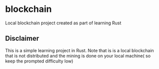 # blockchain
Local blockchain project created as part of learning Rust

## Disclaimer
This is a simple learning project in Rust.
Note that is is a local blockchain that is not distributed and the mining is done on your local machine( so keep the prompted difficulty low)
